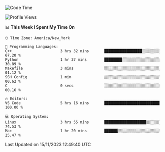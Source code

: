 <!--START_SECTION:waka-->
![Code Time](http://img.shields.io/badge/Code%20Time-601%20hrs%2019%20mins-blue)

![Profile Views](http://img.shields.io/badge/Profile%20Views-0-blue)

📊 **This Week I Spent My Time On** 

```text
🕑︎ Time Zone: America/New_York

💬 Programming Languages: 
C++                      3 hrs 32 mins       █████████████████░░░░░░░░   67.20 % 
Python                   1 hr 37 mins        ████████░░░░░░░░░░░░░░░░░   30.89 % 
Makefile                 3 mins              ░░░░░░░░░░░░░░░░░░░░░░░░░   01.12 % 
SSH Config               1 min               ░░░░░░░░░░░░░░░░░░░░░░░░░   00.62 % 
C                        0 secs              ░░░░░░░░░░░░░░░░░░░░░░░░░   00.16 % 

🔥 Editors: 
VS Code                  5 hrs 16 mins       █████████████████████████   100.00 % 

💻 Operating System: 
Linux                    3 hrs 55 mins       ███████████████████░░░░░░   74.53 % 
Mac                      1 hr 20 mins        ██████░░░░░░░░░░░░░░░░░░░   25.47 % 
```


 Last Updated on 15/11/2023 12:49:40 UTC
<!--END_SECTION:waka-->
